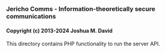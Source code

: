 ### Jericho Comms - Information-theoretically secure communications
#### Copyright (c) 2013-2024  Joshua M. David


This directory contains PHP functionality to run the server API.
